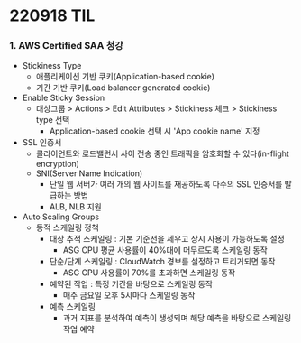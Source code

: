 # 220918 TIL
### 1. AWS Certified SAA 청강
* Stickiness Type
    * 애플리케이션 기반 쿠키(Application-based cookie)
    * 기간 기반 쿠키(Load balancer generated cookie)
* Enable Sticky Session
    * 대상그룹 > Actions > Edit Attributes > Stickiness 체크 > Stickiness type 선택
        * Application-based cookie 선택 시 'App cookie name' 지정
* SSL 인증서
    * 클라이언트와 로드밸런서 사이 전송 중인 트래픽을 암호화할 수 있다(in-flight encryption)
    * SNI(Server Name Indication)
        * 단일 웹 서버가 여러 개의 웹 사이트를 재공하도록 다수의 SSL 인증서를 발급하는 방법
        * ALB, NLB 지원
* Auto Scaling Groups
    * 동적 스케일링 정책
        * 대상 추적 스케일링 : 기본 기준선을 세우고 상시 사용이 가능하도록 설정
            * ASG CPU 평균 사용률이 40%대에 머무르도록 스케일링 동작
        * 단순/단계 스케일링 : CloudWatch 경보를 설정하고 트리거되면 동작
            * ASG CPU 사용률이 70%를 초과하면 스케일링 동작
        * 예약된 작업 : 특정 기간을 바탕으로 스케일링 동작
            * 매주 금요일 오후 5시마다 스케일링 동작
        * 예측 스케일링 
            * 과거 지표를 분석하여 예측이 생성되며 해당 예측을 바탕으로 스케일링 작업 예약